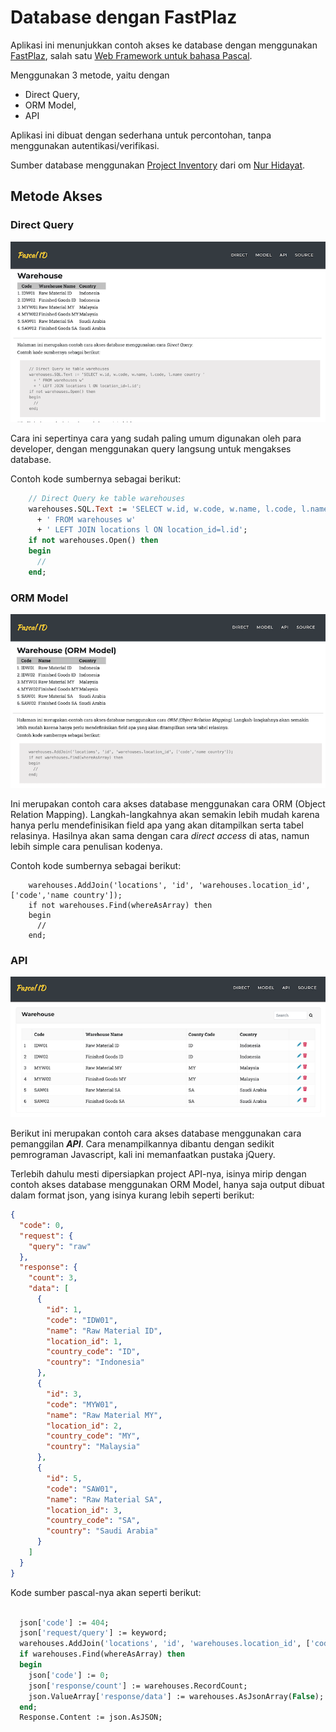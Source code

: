# Database dengan FastPlaz

Aplikasi ini menunjukkan contoh akses ke database dengan menggunakan [FastPlaz](https://fastplaz.com), salah satu [Web Framework untuk bahasa Pascal](https://fastplaz.com). 

Menggunakan 3 metode, yaitu dengan 

- Direct Query, 
- ORM Model, 
- API

Aplikasi ini dibuat dengan sederhana untuk percontohan, tanpa menggunakan autentikasi/verifikasi.

Sumber database menggunakan [Project Inventory](https://github.com/hidayat365/yii2-inventory-app/blob/master/migrations/scripts/tables.sql) dari om [Nur Hidayat](https://github.com/hidayat365).

## Metode Akses


### Direct Query

![Screenshot](docs/images/direct.png)

Cara ini sepertinya cara yang sudah paling umum digunakan oleh para developer, dengan menggunakan query langsung untuk mengakses database.

Contoh kode sumbernya sebagai berikut:

```pascal
    // Direct Query ke table warehouses
    warehouses.SQL.Text := 'SELECT w.id, w.code, w.name, l.code, l.name country '
      + ' FROM warehouses w'
      + ' LEFT JOIN locations l ON location_id=l.id';
    if not warehouses.Open() then
    begin
      //
    end;
```

### ORM Model

![Screenshot](docs/images/model.png)

Ini merupakan contoh cara akses database menggunakan cara ORM (Object Relation Mapping). Langkah-langkahnya akan semakin lebih mudah karena hanya perlu mendefinisikan field apa yang akan ditampilkan serta tabel relasinya. Hasilnya akan sama dengan cara *direct access* di atas, namun lebih simple cara penulisan kodenya.

Contoh kode sumbernya sebagai berikut:

```delphi
    warehouses.AddJoin('locations', 'id', 'warehouses.location_id', ['code','name country']);
    if not warehouses.Find(whereAsArray) then
    begin
      //
    end;
```

### API

![Screenshot](docs/images/api.png)

Berikut ini merupakan contoh cara akses database menggunakan cara pemanggilan ***API***. Cara menampilkannya dibantu dengan sedikit pemrograman Javascript, kali ini memanfaatkan pustaka jQuery.

Terlebih dahulu mesti dipersiapkan project API-nya, isinya mirip dengan contoh akses database menggunakan ORM Model, hanya saja output dibuat dalam format json, yang isinya kurang lebih seperti berikut:

```json
{
  "code": 0,
  "request": {
    "query": "raw"
  },
  "response": {
    "count": 3,
    "data": [
      {
        "id": 1,
        "code": "IDW01",
        "name": "Raw Material ID",
        "location_id": 1,
        "country_code": "ID",
        "country": "Indonesia"
      },
      {
        "id": 3,
        "code": "MYW01",
        "name": "Raw Material MY",
        "location_id": 2,
        "country_code": "MY",
        "country": "Malaysia"
      },
      {
        "id": 5,
        "code": "SAW01",
        "name": "Raw Material SA",
        "location_id": 3,
        "country_code": "SA",
        "country": "Saudi Arabia"
      }
    ]
  }
}
```

Kode sumber pascal-nya akan seperti berikut:

```pascal

  json['code'] := 404;
  json['request/query'] := keyword;
  warehouses.AddJoin('locations', 'id', 'warehouses.location_id', ['code country_code','name country']);
  if warehouses.Find(whereAsArray) then
  begin
    json['code'] := 0;
    json['response/count'] := warehouses.RecordCount;
    json.ValueArray['response/data'] := warehouses.AsJsonArray(False);
  end;
  Response.Content := json.AsJSON;
```

